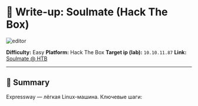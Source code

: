 # 📝 Write-up: Soulmate (Hack The Box)

![editor](https://app.hackthebox.com/machines/Expressway)

**Difficulty:** Easy
**Platform:** Hack The Box
**Target ip (lab):**  `10.10.11.87` 
**Link:** [Soulmate @ HTB](https://app.hackthebox.com/machines/Expressway)

---

## 🎯 Summary

Expressway — лёгкая Linux-машина. Ключевые шаги:

